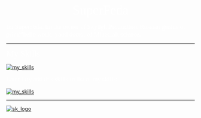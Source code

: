 <style>@import url('https://fonts.googleapis.com/css2?family=Nunito&display=swap');</style>

<p align="center"><span style="color:#fff; font-family: 'Nunito'; font-size: 35px">SuperFeda</span></p>
<span style="color:#fff; font-family: 'Nunito'; font-size: 17px">Im SuperFeda, im the owner of SkylightProduction, Russian genius of print("hello world") and doctor of Minecraft science.</span>

---
<span style="color:#fff; font-family: 'Nunito'; font-size: 23px">My Skills:</span>

[![my_skills](https://skillicons.dev/icons?i=python,sqlite,discord&theme=dark)](https://skillicons.dev/)

<span style="color:#fff; font-family: 'Nunito'; font-size: 17px">Later i try add this skills to list of my skills:</span>

[![my_skills](https://skillicons.dev/icons?i=cpp,java,ts,html,css,blender,unreal,linux&theme=dark)](https://skillicons.dev/)

---
[![sk_logo](https://media.discordapp.net/attachments/968157912843288606/1180063458541195304/SkylightProduction.png?ex=65a0f8bd&is=658e83bd&hm=19b199aa447f6c1d7a5cfe20476e87186c7fb3d195d3c90b78403377922785ab&=&format=webp&quality=lossless)](https://github.com/orgs/SkylightProduction/repositories)


